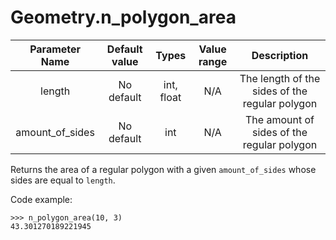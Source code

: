 # Geometry.n_polygon_area

| Parameter Name | Default value | Types | Value range | Description | 
| :---: | :---: | :---: | :---: | :---: |
| length |No default | int, float | N/A  | The length of the sides of the regular polygon |
| amount_of_sides |No default | int | N/A  | The amount of sides of the regular polygon |

Returns the area of a regular polygon with a given `amount_of_sides` whose sides are equal to `length`.

Code example:
```
>>> n_polygon_area(10, 3)
43.301270189221945
```
